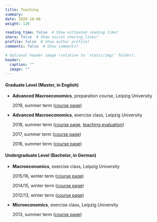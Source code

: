 ```yaml
---
title: Teaching
summary:
date: 2020-10-06
weight: 120

reading_time: false  # Show estimated reading time?
share: false  # Show social sharing links?
profile: false  # Show author profile?
comments: false  # Show comments?

# Optional header image (relative to `static/img/` folder).
header:
  caption: ""
  image: ""
---
```


#### Graduate Level (Master, in English)

* **Advanced Macroeconomics**, preparation course, Leipzig University

    2019, summer term ([course page](https://www.wifa.uni-leipzig.de/itvwl/makro/lehre/archiv/ss-2018.html))

* **Advanced Macroeconomics**, exercise class, Leipzig University

    2018, summer term ([course page](https://www.wifa.uni-leipzig.de/itvwl/makro/lehre/archiv/ss-20180.html), [teaching evaluation](files/Evaluation_AM_2018.pdf))

    2017, summer term ([course page](https://www.wifa.uni-leipzig.de/itvwl/makro/lehre/archiv/ss20171.html))

    2016, summer term ([course page](https://www.wifa.uni-leipzig.de/itvwl/makro/lehre/archiv/ss120000.html))

#### Undergraduate Level (Bachelor, in German)

* **Macroeconomics**, exercise class, Leipzig University

    2015/16, winter term ([course page](https://www.wifa.uni-leipzig.de/itvwl/makro/lehre/archiv/ws1112000.html))

    2014/15, winter term ([course page](https://www.wifa.uni-leipzig.de/itvwl/makro/lehre/ws1415/makro-ue.html))

    2012/13, winter term ([course page](https://www.wifa.uni-leipzig.de/itvwl/makro/lehre/archiv/ws111200.html))

* **Microeconomics**, exercise class, Leipzig University

    2013, summer term ([course page](https://www.wifa.uni-leipzig.de/itvwl/mikro/lehre-teaching/bachelor-wiwi/mikrooekonomikmicroeconomics.html))
